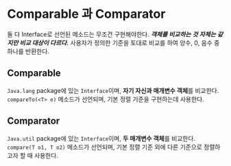 # Comparable 과 Comparator

둘 다 Interface로 선언된 메소드는 무조건 구현해야한다. **_객체를 비교하는 것 자체는 같지만 비교 대상이 다르다._** 사용자가 정의한 기준을 토대로 비교를 하여 양수, 0, 음수 중 하나를 반환한다.

## Comparable

`Java.lang` package에 있는 `Interface`이며, **자기 자신과 매개변수 객체**를 비교한다. `compareTo(<T> e)` 메소드가 선언되며, 기본 정렬 기준을 구현하는데 사용한다.

## Comparator

`Java.util` package에 있는 `Interface`이며, **두 매개변수 객체**를 비교한다. `compare(T o1, T o2)` 메소드가 선언되며, 기본 정렬 기준 외에 다른 기준으로 정렬하고자 할 때 사용한다.
